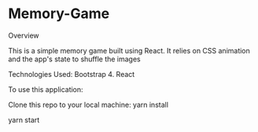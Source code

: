 # Memory-Game

Overview

This is a simple memory game built using React. It relies on CSS animation and the app's state to shuffle the images


Technologies Used:
Bootstrap 4.
React


To use this application:

Clone this repo to your local machine:
yarn install

yarn start